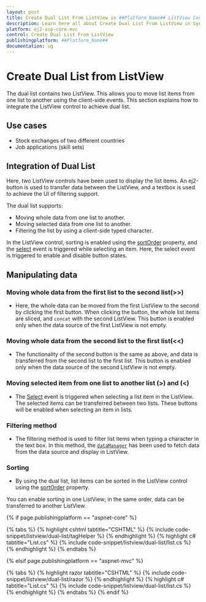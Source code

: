 ```yaml
---
layout: post
title: Create Dual List From ListView in ##Platform_Name## ListView Control
description: Learn here all about Create Dual List From ListView in Syncfusion ##Platform_Name## ListView control of Syncfusion Essential JS 2 and more.
platform: ej2-asp-core-mvc
control: Create Dual List From ListView
publishingplatform: ##Platform_Name##
documentation: ug
---
```


# Create Dual List from ListView

The dual list contains two ListView. This allows you to move list items from one list to another using the client-side events. This section explains how to integrate the ListView control to achieve dual list.

## Use cases

* Stock exchanges of two different countries
* Job applications (skill sets)

## Integration of Dual List

Here, two ListView controls have been used to display the list items. An ej2-button is used to transfer data between the ListView, and a textbox is used to achieve the UI of filtering support.

The dual list supports:

* Moving whole data from one list to another.
* Moving selected data from one list to another.
* Filtering the list by using a client-side typed character.

In the ListView control, sorting is enabled using the [sortOrder](https://ej2.syncfusion.com/documentation/api/list-view/#sortorder) property, and the [select](https://ej2.syncfusion.com/documentation/api/list-view/#select) event is triggered while selecting an item. Here, the select event is triggered to enable and disable button states.

## Manipulating data

### Moving whole data from the first list to the second list(>>)

* Here, the whole data can be moved from the first ListView to the second by clicking the first button. When clicking the button, the whole list items are sliced, and `concat` with the second ListView. This button is enabled only when the data source of the first ListView is not empty.

### Moving whole data from the second list to the first list(<<)

* The functionality of the second button is the same as above, and data is transferred from the second list to the first list. This button is enabled only when the data source of the second ListView is not empty.

### Moving selected item from one list to another list (>) and (<)

* The [Select](https://ej2.syncfusion.com/documentation/api/list-view/#select) event is triggered when selecting a list item in the ListView. The selected items can be transferred between two lists. These buttons will be enabled when selecting an item in lists.

### Filtering method

* The filtering method is used to filter list items when typing a character in the text box. In this method, the [`dataManager`](https://ej2.syncfusion.com/documentation/data/getting-started/) has been used to fetch data from the data source and display in ListView.

### Sorting

* By using the dual list, list items can be sorted in the ListView control using the [sortOrder](https://ej2.syncfusion.com/documentation/api/list-view/#sortorder) property.

You can enable sorting in one ListView; in the same order, data can be transferred to another ListView.

{% if page.publishingplatform == "aspnet-core" %}

{% tabs %}
{% highlight cshtml tabtitle="CSHTML" %}
{% include code-snippet/listview/dual-list/tagHelper %}
{% endhighlight %}
{% highlight c# tabtitle="List.cs" %}
{% include code-snippet/listview/dual-list/list.cs %}
{% endhighlight %}
{% endtabs %}

{% elsif page.publishingplatform == "aspnet-mvc" %}

{% tabs %}
{% highlight razor tabtitle="CSHTML" %}
{% include code-snippet/listview/dual-list/razor %}
{% endhighlight %}
{% highlight c# tabtitle="List.cs" %}
{% include code-snippet/listview/dual-list/list.cs %}
{% endhighlight %}
{% endtabs %}
{% endif %}

